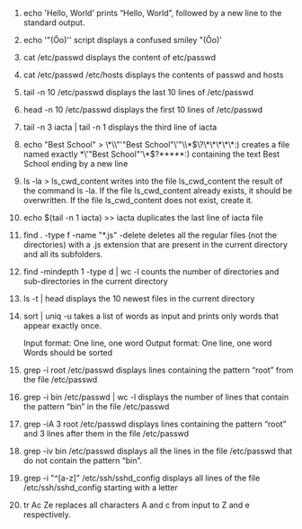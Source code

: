 1. echo 'Hello, World' 
prints “Hello, World”, followed by a new line to the standard output.

2. echo '"(Ôo)'\'
script displays a confused smiley "(Ôo)'

3. cat /etc/passwd
displays the content of etc/passwd

4. cat /etc/passwd /etc/hosts
displays the contents of passwd and hosts

5. tail -n 10 /etc/passwd
displays the last 10 lines of /etc/passwd

6. head -n 10 /etc/passwd
displays the first 10 lines of /etc/passwd

7. tail -n 3 iacta | tail -n 1
displays the third line of iacta

8. echo "Best School" > \\\*\\\\"'\"Best School\"\\'"\\\\\*\$\\\?\\\*\\\*\\\*\\\*\\\*\:\)
creates a file named exactly \*\\'"Best School"\'\\*$\?\*\*\*\*\*:) containing the text Best School ending by a new line

9. ls -la > ls_cwd_content
writes into the file ls_cwd_content the result of the command ls -la. If the file ls_cwd_content already exists, it should be overwritten. If the file ls_cwd_content does not exist, create it.

10. echo $(tail -n 1 iacta) >> iacta
duplicates the last line of iacta file

11. find . -type f -name "*.js" -delete
deletes all the regular files (not the directories) with a .js extension that are present in the current directory and all its subfolders.

12. find -mindepth 1 -type d | wc -l
counts the number of directories and sub-directories in the current directory

13. ls -t | head
displays the 10 newest files in the current directory

14. sort | uniq -u
takes a list of words as input and prints only words that appear exactly once.

    Input format: One line, one word
    Output format: One line, one word
    Words should be sorted

15. grep -i root /etc/passwd
displays lines containing the pattern “root” from the file /etc/passwd

16. grep -i bin /etc/passwd | wc -l
displays the number of lines that contain the pattern “bin” in the file /etc/passwd

17. grep -iA 3 root /etc/passwd
displays lines containing the pattern “root” and 3 lines after them in the file /etc/passwd

18. grep -iv bin /etc/passwd
displays all the lines in the file /etc/passwd that do not contain the pattern “bin”.

19. grep -i "^[a-z]" /etc/ssh/sshd_config
displays all lines of the file /etc/ssh/sshd_config starting with a letter

20. tr Ac Ze
replaces all characters A and c from input to Z and e respectively.
